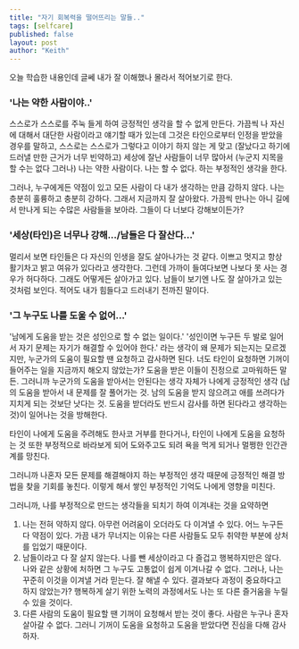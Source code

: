 ```yaml
---
title: "자기 회복력을 떨어뜨리는 말들.."
tags: [selfcare]
published: false
layout: post
author: "Keith"
---
```


오늘 학습한 내용인데 글쎄 내가 잘 이해했나 몰라서 적어보기로 한다.

### '나는 약한 사람이야..'

스스로가 스스로를 주눅 들게 하여 긍정적인 생각을 할 수 없게 만든다. 가끔씩 나 자신에 대해서 대단한 사람이라고 얘기할 때가 있는데 그것은 타인으로부터 인정을 받았을 경우를 말하고, 스스로는 스스로가 그렇다고 이야기 하지 않는 게 맞고 (잘났다고 하기에 드러낼 만한 근거가 너무 빈약하고) 세상에 잘난 사람들이 너무 많아서 (누군지 지목을 할 수는 없다 그러나) 나는 약한 사람이다. 나는 할 수 없다. 하는 부정적인 생각을 한다.

그러나, 누구에게든 약점이 있고 모든 사람이 다 내가 생각하는 만큼 강하지 않다. 나는 층분히 훌륭하고 충분히 강하다. 그래서 지금까지 잘 살아왔다. 가끔씩 만나는 아니 길에서 만나게 되는 수많은 사람들을 보아라. 그들이 다 너보다 강해보이든가?

### '세상(타인)은 너무나 강해.../남들은 다 잘산다...'

멀리서 보면 타인들은 다 자신의 인생을 잘도 살아나가는 것 같다. 이쁘고 멋지고 항상 활기차고 밝고 여유가 있다라고 생각한다. 그런데 가까이 들여다보면 나보다 못 사는 경우가 허다하다. 그래도 어떻게든 살아가고 있다. 남들이 보기엔 나도 잘 살아가고 있는 것처럼 보인다. 적어도 내가 힘들다고 드러내기 전까진 말이다.

### '그 누구도 나를 도울 수 없어...'

'남에게 도움을 받는 것은 성인으로 할 수 없는 일이다.' '성인이면 누구든 두 발로 일어서 자기 문제는 자기가 해결할 수 있어야 한다.' 라는 생각이 왜 문제가 되는지는 모르겠지만, 누군가의 도움이 필요할 땐 요청하고 감사하면 된다. 너도 타인이 요청하면 기꺼이 들어주는 일을 지금까지 해오지 않았는가? 도움을 받은 이들이 진정으로 고마워하든 말든. 그러니까 누군가의 도움을 받아서는 안된다는 생각 자체가 나에게 긍정적인 생각 (남의 도움을 받아서 내 문제를 잘 풀어가는 것. 남의 도움을 받지 않으려고 애를 쓰려다가 지치게 되는 것보단 낫다는 것. 도움을 받더라도 반드시 감사를 하면 된다라고 생각하는 것)이 일어나는 것을 방해한다. 

타인이 나에게 도움을 주려해도 한사코 거부를 한다거나, 타인이 나에게 도움을 요청하는 것 또한 부정적으로 바라보게 되어 도와주고도 되려 욕을 먹게 되거나 멀쩡한 인간관계를 망친다.

그러니까 나혼자 모든 문제를 해결해야지 하는 부정적인 생각 때문에 긍정적인 해결 방법을 찾을 기회를 놓친다. 이렇게 해서 쌓인 부정적인 기억도 나에게 영향을 미친다.

그러니까, 나를 부정적으로 만드는 생각들을 되치기 하여 이겨내는 것을 요약하면

1. 나는 전혀 약하지 않다. 아무런 어려움이 오더라도 다 이겨낼 수 있다. 어느 누구든 다 약점이 있다. 가끔 내가 무너지는 이유는 다른 사람들도 모두 취약한 부분에 상처를 입었기 때문이다.
1. 남들이라고 다 잘 살지 않는다. 나를 뺀 세상이라고 다 즐겁고 행복하지만은 않다. 나와 같은 상황에 처하면 그 누구도 고통없이 쉽게 이겨나갈 수 없다. 그러나, 나는 꾸준히 이것을 이겨낼 거라 믿는다. 잘 해낼 수 있다. 결과보다 과정이 중요하다고 하지 않았는가? 행복하게 살기 위한 노력의 과정에서도 나는 또 다른 즐거움을 누릴 수 있을 것이다.
1. 다른 사람의 도움이 필요할 땐 기꺼이 요청해서 받는 것이 좋다. 사람은 누구나 혼자 살아갈 수 없다. 그러니 기꺼이 도움을 요청하고 도움을 받았다면 진심을 다해 감사하자.

